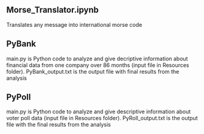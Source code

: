 Morse_Translator.ipynb
-----------------------
Translates any message into international morse code


PyBank
--------
main.py is Python code to analyze and give decriptive information about financial data from one company over 86 months (input file in Resources folder).
PyBank_output.txt is the output file with final results from the analysis



PyPoll
--------
main.py is Python code to analyze and give descriptive information about voter poll data (input file in Resources folder).
PyRoll_output.txt is the output file with the final results from the analysis
